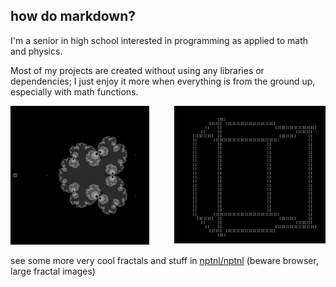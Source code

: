 ## **how do markdown?**

I'm a senior in high school interested in programming as applied to math and physics.


Most of my projects are created without using any libraries or dependencies; I just enjoy it more when everything is from the ground up, especially with math functions.

<img src="./new-cube.gif" width="48%" align="right">
<img src="./tan-star-gets-nerfed.png" width="44%">

see some more very cool fractals and stuff in [nptnl/nptnl](https://github.com/nptnl/nptnl)
(beware browser, large fractal images)

